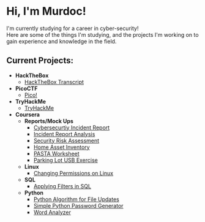 <h1>Hi, I'm Murdoc!</h1>
I'm currently studying for a career in cyber-security!
<br>Here are some of the things I'm studying, and the projects I'm working on to gain experience and knowledge in the field.</br>

<h2>Current Projects:</h2>

- <b>HackTheBox</b>
  - [HackTheBox Transcript](https://github.com/HughesM-Sec/HughesM-Sec/blob/main/HTB%20Academy%20Student%20Transcript.pdf)
- <b>PicoCTF</b>
  - [Pico!](https://play.picoctf.org/users/nightcap) <b></b>
- <b>TryHackMe</b>
  - [TryHackMe](https://tryhackme.com/p/Sam.R.Ai)
- <b>Coursera</b>
    - <b>Reports/Mock Ups</b>
      - [Cybersecurtiy Incident Report](https://github.com/HughesM-Sec/HughesM-Sec/blob/main/Cybersecurity%20incident%20report%20network%20traffic%20analysis.pdf)
      - [Incident Report Analysis](https://github.com/HughesM-Sec/HughesM-Sec/blob/main/Incident%20report%20analysis.pdf)
      - [Security Risk Assessment](https://github.com/HughesM-Sec/HughesM-Sec/blob/main/Security%20risk%20assessment%20report.pdf)
      - [Home Asset Inventory](https://github.com/HughesM-Sec/HughesM-Sec/blob/main/Home%20asset%20inventory%20-%20Sheet1.pdf)
      - [PASTA Worksheet](https://github.com/HughesM-Sec/HughesM-Sec/blob/main/PASTA%20worksheet.pdf)
      - [Parking Lot USB Exercise](https://github.com/HughesM-Sec/HughesM-Sec/blob/main/Parking%20lot%20USB%20exercise.pdf)
   - <b>Linux</b>
      - [Changing Permissions on Linux](https://github.com/HughesM-Sec/HughesM-Sec/blob/main/File%20permissions%20in%20Linux.pdf)
  - <b>SQL</b>
    - [Applying Filters in SQL](https://github.com/HughesM-Sec/HughesM-Sec/blob/main/Apply%20filters%20to%20SQL%20queries.pdf)
  - <b>Python</b>
    - [Python Algorithm for File Updates](https://github.com/HughesM-Sec/HughesM-Sec/blob/main/Algorithm%20for%20file%20updates%20in%20Python.pdf)
    - [Simple Python Password Generator](https://github.com/HughesM-Sec/HughesM-Sec/blob/main/Python%20Projects/Password%20Gen.py)
    - [Word Analyzer](https://github.com/HughesM-Sec/HughesM-Sec/blob/main/Python%20Projects/Word%20Analyzer.py)
<!--
